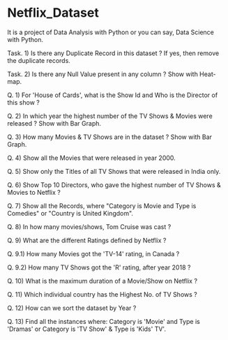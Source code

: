 # Netflix_Dataset
It is a project of Data Analysis with Python or you can say, Data Science with Python.

Task. 1) Is there any Duplicate Record in this dataset ? If yes, then remove the duplicate records.

Task. 2) Is there any Null Value present in any column ? Show with Heat-map.

Q. 1) For 'House of Cards', what is the Show Id and Who is the Director of this show ?

Q. 2) In which year the highest number of the TV Shows & Movies were released ? Show with Bar Graph.

Q. 3) How many Movies & TV Shows are in the dataset ? Show with Bar Graph.

Q. 4) Show all the Movies that were released in year 2000.

Q. 5) Show only the Titles of all TV Shows that were released in India only.

Q. 6) Show Top 10 Directors, who gave the highest number of TV Shows & Movies to Netflix ?

Q. 7) Show all the Records, where "Category is Movie and Type is Comedies" or "Country is United Kingdom".

Q. 8) In how many movies/shows, Tom Cruise was cast ?

Q. 9) What are the different Ratings defined by Netflix ?

Q. 9.1) How many Movies got the 'TV-14' rating, in Canada ?

Q. 9.2) How many TV Shows got the 'R' rating, after year 2018 ?

Q. 10) What is the maximum duration of a Movie/Show on Netflix ?

Q. 11) Which individual country has the Highest No. of TV Shows ?

Q. 12) How can we sort the dataset by Year ?

Q. 13) Find all the instances where: Category is 'Movie' and Type is 'Dramas' or Category is 'TV Show' & Type is 'Kids' TV'.
